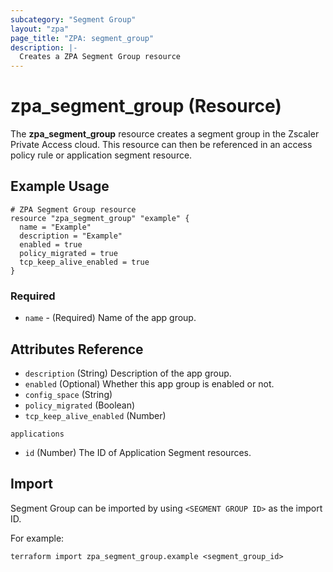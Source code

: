 ```yaml
---
subcategory: "Segment Group"
layout: "zpa"
page_title: "ZPA: segment_group"
description: |-
  Creates a ZPA Segment Group resource
---
```

# zpa_segment_group (Resource)

The **zpa_segment_group** resource creates a segment group in the Zscaler Private Access cloud. This resource can then be referenced in an access policy rule or application segment resource.

## Example Usage

```hcl
# ZPA Segment Group resource
resource "zpa_segment_group" "example" {
  name = "Example"
  description = "Example"
  enabled = true
  policy_migrated = true
  tcp_keep_alive_enabled = true
}
```

### Required

* `name` - (Required) Name of the app group.

## Attributes Reference

* `description` (String) Description of the app group.
* `enabled` (Optional) Whether this app group is enabled or not.
* `config_space` (String)
* `policy_migrated` (Boolean)
* `tcp_keep_alive_enabled` (Number)

`applications`

* `id` (Number) The ID of Application Segment resources.

## Import

Segment Group can be imported by using `<SEGMENT GROUP ID>` as the import ID.

For example:

```shell
terraform import zpa_segment_group.example <segment_group_id>
```
